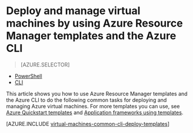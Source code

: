 <properties
	pageTitle="Deploy and manage VM with templates | Microsoft Azure"
	description="Deploy and manage the most common configurations for Azure virtual machines using Resource Manager templates and Azure CLI."
	services="virtual-machines-linux"
	documentationCenter=""
	authors="squillace"
	manager="timlt"
	editor=""
	tags="azure-resource-manager"/>

<tags
	ms.service="virtual-machines-linux"
	ms.workload="infrastructure-services"
	ms.tgt_pltfrm="vm-linux"
	ms.devlang="na"
	ms.topic="article"
	ms.date="11/01/2015"
	ms.author="rasquill"/>

# Deploy and manage virtual machines by using Azure Resource Manager templates and the Azure CLI

> [AZURE.SELECTOR]		
 - [PowerShell](virtual-machines-windows-ps-manage.md)		
 - [CLI](virtual-machines-linux-cli-deploy-templates.md)		
		
This article shows you how to use Azure Resource Manager templates and the Azure CLI to do the following common tasks for deploying and managing Azure virtual machines. For more templates you can use, see [Azure Quickstart templates](https://azure.microsoft.com/documentation/templates/) and [Application frameworks using templates](virtual-machines-app-frameworks.md).
 

[AZURE.INCLUDE [virtual-machines-common-cli-deploy-templates](../../includes/virtual-machines-common-cli-deploy-templates.md)]
